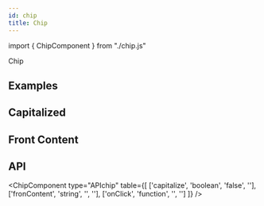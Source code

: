 ```yaml
---
id: chip
title: Chip
---
```


import { ChipComponent } from "./chip.js"

<p>Chip</p>

## Examples

<ChipComponent type="example" />

## Capitalized

<ChipComponent type="capitalize" />

## Front Content

<ChipComponent type="frontContent" />

## API

<ChipComponent type="APIchip" table={[
    ['capitalize', 'boolean', 'false', ''],
    ['fronContent', 'string', '', ''],
    ['onClick', 'function', '', '']
]} />